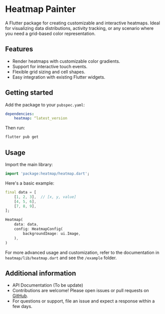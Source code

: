 # Heatmap Painter

A Flutter package for creating customizable and interactive heatmaps. Ideal for visualizing data distributions, activity tracking, or any scenario where you need a grid-based color representation.

## Features

- Render heatmaps with customizable color gradients.
- Support for interactive touch events.
- Flexible grid sizing and cell shapes.
- Easy integration with existing Flutter widgets.

## Getting started

Add the package to your `pubspec.yaml`:

```yaml
dependencies:
    heatmap: ^latest_version
```

Then run:

```sh
flutter pub get
```

## Usage

Import the main library:

```dart
import 'package:heatmap/heatmap.dart';
```

Here's a basic example:

```dart
final data = [
    [1, 2, 3],  // [x, y, value]
    [4, 5, 6],
    [7, 8, 9],
];

Heatmap(
    data: data,
    config: HeatmapConfig(
        backgroundImage: ui.Image,
    ),
)
```

For more advanced usage and customization, refer to the documentation in `heatmap/lib/heatmap.dart` and see the `/example` folder.

## Additional information

- API Documentation (To be update)
- Contributions are welcome! Please open issues or pull requests on [GitHub](https://github.com/dzero1/heatmap).
- For questions or support, file an issue and expect a response within a few days.
